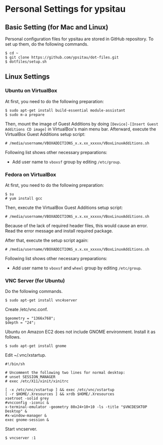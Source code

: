 Personal Settings for ypsitau
=============================

Basic Setting (for Mac and Linux)
---------------------------------

Personal configuration files for ypsitau are stored in GitHub repository.
To set up them, do the following commands.

    $ cd ~
    $ git clone https://github.com/ypsitau/dot-files.git
	$ dotfiles/setup.sh


Linux Settings
--------------

### Ubuntu on VirtualBox

At first, you need to do the following preparation:

    $ sudo apt-get install build-essential module-assistant
    $ sudo m-a prepare

Then, mount the image of Guest Additions by doing
`[Device]-[Insert Guest Additions CD image]` in VirtualBox's main menu bar.
Afterward, execute the VirtualBox Guest Additions setup script:

    # /media/username/VBOXADDITIONS_x.x.xx_xxxxx/VBoxLinuxAdditions.sh

Following list shows other necessary preparations:

* Add user name to `vboxsf` group by editing `/etc/group`.


### Fedora on VirtualBox


At first, you need to do the following preparation:

    $ su
    # yum install gcc

Then, execute the VirtualBox Guest Additions setup script:

    # /media/username/VBOXADDITIONS_x.x.xx_xxxxx/VBoxLinuxAdditions.sh

Because of the lack of required header files, this would cause an error.
Read the error message and install required package.

After that, execute the setup script again:

    # /media/username/VBOXADDITIONS_x.x.xx_xxxxx/VBoxLinuxAdditions.sh

Following list shows other necessary preparations:

* Add user name to `vboxsf` and `wheel` group by editing `/etc/group`.


### VNC Server (for Ubuntu)

Do the following commands.

    $ sudo apt-get install vnc4server

Create /etc/vnc.conf.

    $geometry = "1366x768";
    $depth = "24";

Ubuntu on Amazon EC2 does not include GNOME environment. Install it as follows.

    $ sudo apt-get install gnome

Edit ~/.vnc/xstartup.

    #!/bin/sh
    
    # Uncomment the following two lines for normal desktop:
    # unset SESSION_MANAGER
    # exec /etc/X11/xinit/xinitrc
    
    [ -x /etc/vnc/xstartup ] && exec /etc/vnc/xstartup
    [ -r $HOME/.Xresources ] && xrdb $HOME/.Xresources
    xsetroot -solid grey
    #vncconfig -iconic &
    x-terminal-emulator -geometry 80x24+10+10 -ls -title "$VNCDESKTOP Desktop" &
    #x-window-manager &
    exec gnome-session &

Start vncserver.

    $ vncserver :1
